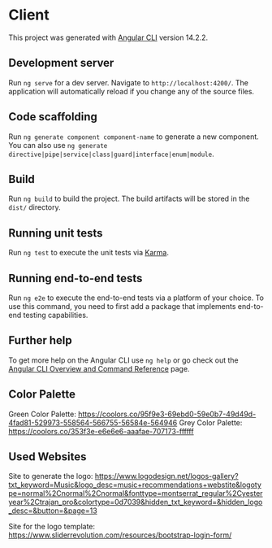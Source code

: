 # Client

This project was generated with [Angular CLI](https://github.com/angular/angular-cli) version 14.2.2.

## Development server

Run `ng serve` for a dev server. Navigate to `http://localhost:4200/`. The application will automatically reload if you change any of the source files.

## Code scaffolding

Run `ng generate component component-name` to generate a new component. You can also use `ng generate directive|pipe|service|class|guard|interface|enum|module`.

## Build

Run `ng build` to build the project. The build artifacts will be stored in the `dist/` directory.

## Running unit tests

Run `ng test` to execute the unit tests via [Karma](https://karma-runner.github.io).

## Running end-to-end tests

Run `ng e2e` to execute the end-to-end tests via a platform of your choice. To use this command, you need to first add a package that implements end-to-end testing capabilities.

## Further help

To get more help on the Angular CLI use `ng help` or go check out the [Angular CLI Overview and Command Reference](https://angular.io/cli) page.

## Color Palette

Green Color Palette: https://coolors.co/95f9e3-69ebd0-59e0b7-49d49d-4fad81-529973-558564-566755-56584e-564946
Grey Color Palette: https://coolors.co/353f3e-e6e6e6-aaafae-707173-ffffff

## Used Websites

Site to generate the logo: https://www.logodesign.net/logos-gallery?txt_keyword=Music&logo_desc=music+recommendations+webstite&logotype=normal%2Cnormal%2Cnormal&fonttype=montserrat_regular%2Cyesteryear%2Ctrajan_pro&colortype=0d7039&hidden_txt_keyword=&hidden_logo_desc=&button=&page=13

Site for the logo template: https://www.sliderrevolution.com/resources/bootstrap-login-form/

